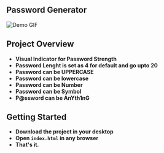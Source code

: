 ## Password Generator

![Demo GIF](https://github.com/Kaif-Shariff/PasswordGenerator/assets/93507427/2a365788-9162-43ff-a318-f7c36b6a06ec)


## Project Overview
- **Visual Indicator for Password Strength**
- **Password Lenght is set as 4 for default and go upto 20**
- **Password can be UPPERCASE**
- **Password can be lowercase**
- **Password can be Number**
- **Password can be Symbol**
- **P@ssword can be AnYth1nG**

## Getting Started

- **Download the project in your desktop**
- **Open `index.html` in any browser**
- **That's it.**
